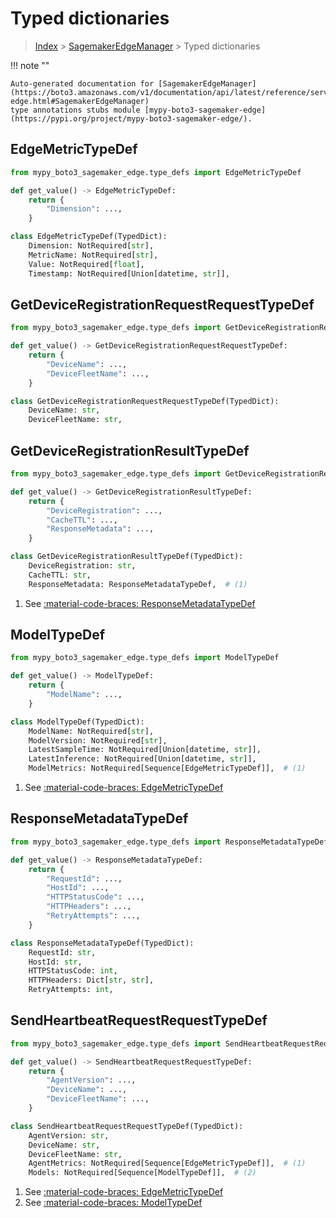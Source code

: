 # Typed dictionaries

> [Index](../README.md) > [SagemakerEdgeManager](./README.md) > Typed dictionaries

!!! note ""

    Auto-generated documentation for [SagemakerEdgeManager](https://boto3.amazonaws.com/v1/documentation/api/latest/reference/services/sagemaker-edge.html#SagemakerEdgeManager)
    type annotations stubs module [mypy-boto3-sagemaker-edge](https://pypi.org/project/mypy-boto3-sagemaker-edge/).

## EdgeMetricTypeDef

```python title="Usage Example"
from mypy_boto3_sagemaker_edge.type_defs import EdgeMetricTypeDef

def get_value() -> EdgeMetricTypeDef:
    return {
        "Dimension": ...,
    }
```

```python title="Definition"
class EdgeMetricTypeDef(TypedDict):
    Dimension: NotRequired[str],
    MetricName: NotRequired[str],
    Value: NotRequired[float],
    Timestamp: NotRequired[Union[datetime, str]],
```

## GetDeviceRegistrationRequestRequestTypeDef

```python title="Usage Example"
from mypy_boto3_sagemaker_edge.type_defs import GetDeviceRegistrationRequestRequestTypeDef

def get_value() -> GetDeviceRegistrationRequestRequestTypeDef:
    return {
        "DeviceName": ...,
        "DeviceFleetName": ...,
    }
```

```python title="Definition"
class GetDeviceRegistrationRequestRequestTypeDef(TypedDict):
    DeviceName: str,
    DeviceFleetName: str,
```

## GetDeviceRegistrationResultTypeDef

```python title="Usage Example"
from mypy_boto3_sagemaker_edge.type_defs import GetDeviceRegistrationResultTypeDef

def get_value() -> GetDeviceRegistrationResultTypeDef:
    return {
        "DeviceRegistration": ...,
        "CacheTTL": ...,
        "ResponseMetadata": ...,
    }
```

```python title="Definition"
class GetDeviceRegistrationResultTypeDef(TypedDict):
    DeviceRegistration: str,
    CacheTTL: str,
    ResponseMetadata: ResponseMetadataTypeDef,  # (1)
```

1. See [:material-code-braces: ResponseMetadataTypeDef](./type_defs.md#responsemetadatatypedef) 
## ModelTypeDef

```python title="Usage Example"
from mypy_boto3_sagemaker_edge.type_defs import ModelTypeDef

def get_value() -> ModelTypeDef:
    return {
        "ModelName": ...,
    }
```

```python title="Definition"
class ModelTypeDef(TypedDict):
    ModelName: NotRequired[str],
    ModelVersion: NotRequired[str],
    LatestSampleTime: NotRequired[Union[datetime, str]],
    LatestInference: NotRequired[Union[datetime, str]],
    ModelMetrics: NotRequired[Sequence[EdgeMetricTypeDef]],  # (1)
```

1. See [:material-code-braces: EdgeMetricTypeDef](./type_defs.md#edgemetrictypedef) 
## ResponseMetadataTypeDef

```python title="Usage Example"
from mypy_boto3_sagemaker_edge.type_defs import ResponseMetadataTypeDef

def get_value() -> ResponseMetadataTypeDef:
    return {
        "RequestId": ...,
        "HostId": ...,
        "HTTPStatusCode": ...,
        "HTTPHeaders": ...,
        "RetryAttempts": ...,
    }
```

```python title="Definition"
class ResponseMetadataTypeDef(TypedDict):
    RequestId: str,
    HostId: str,
    HTTPStatusCode: int,
    HTTPHeaders: Dict[str, str],
    RetryAttempts: int,
```

## SendHeartbeatRequestRequestTypeDef

```python title="Usage Example"
from mypy_boto3_sagemaker_edge.type_defs import SendHeartbeatRequestRequestTypeDef

def get_value() -> SendHeartbeatRequestRequestTypeDef:
    return {
        "AgentVersion": ...,
        "DeviceName": ...,
        "DeviceFleetName": ...,
    }
```

```python title="Definition"
class SendHeartbeatRequestRequestTypeDef(TypedDict):
    AgentVersion: str,
    DeviceName: str,
    DeviceFleetName: str,
    AgentMetrics: NotRequired[Sequence[EdgeMetricTypeDef]],  # (1)
    Models: NotRequired[Sequence[ModelTypeDef]],  # (2)
```

1. See [:material-code-braces: EdgeMetricTypeDef](./type_defs.md#edgemetrictypedef) 
2. See [:material-code-braces: ModelTypeDef](./type_defs.md#modeltypedef) 
